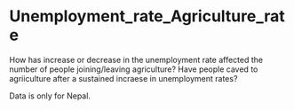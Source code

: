 # Unemployment_rate_Agriculture_rate

How has increase or decrease in the unemployment rate affected the number of people joining/leaving agriculture? Have people caved to agriiculture after a sustained incraese in unemployment rates?

Data is only for Nepal. 

